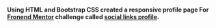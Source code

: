 #### Using HTML and Bootstrap CSS created a responsive profile page For [Fronend Mentor](https://www.frontendmentor.io/) challenge called [social links profile](https://www.frontendmentor.io/challenges/social-links-profile-UG32l9m6dQ/hub).
